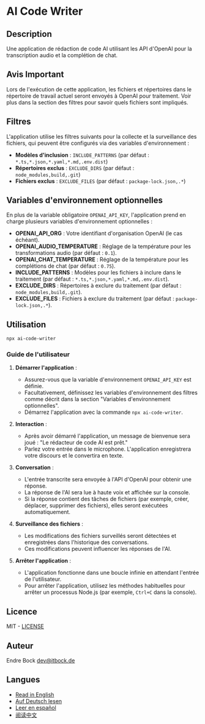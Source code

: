 # AI Code Writer

## Description

Une application de rédaction de code AI utilisant les API d'OpenAI pour la transcription audio et la complétion de chat.

## Avis Important

Lors de l'exécution de cette application, les fichiers et répertoires dans le répertoire de travail actuel seront
envoyés à OpenAI pour traitement. Voir plus dans la section des filtres pour savoir quels fichiers sont impliqués.

## Filtres

L'application utilise les filtres suivants pour la collecte et la surveillance des fichiers, qui peuvent être configurés
via des variables d'environnement :

- **Modèles d'inclusion** : `INCLUDE_PATTERNS` (par défaut : `*.ts,*.json,*.yaml,*.md,.env.dist`)
- **Répertoires exclus** : `EXCLUDE_DIRS` (par défaut : `node_modules,build,.git`)
- **Fichiers exclus** : `EXCLUDE_FILES` (par défaut : `package-lock.json,.*`)

## Variables d'environnement optionnelles

En plus de la variable obligatoire `OPENAI_API_KEY`, l'application prend en charge plusieurs variables d'environnement
optionnelles :

- **OPENAI_API_ORG** : Votre identifiant d'organisation OpenAI (le cas échéant).
- **OPENAI_AUDIO_TEMPERATURE** : Réglage de la température pour les transformations audio (par défaut : `0.1`).
- **OPENAI_CHAT_TEMPERATURE** : Réglage de la température pour les complétions de chat (par défaut : `0.75`).
- **INCLUDE_PATTERNS** : Modèles pour les fichiers à inclure dans le traitement (par
  défaut : `*.ts,*.json,*.yaml,*.md,.env.dist`).
- **EXCLUDE_DIRS** : Répertoires à exclure du traitement (par défaut : `node_modules,build,.git`).
- **EXCLUDE_FILES** : Fichiers à exclure du traitement (par défaut : `package-lock.json,.*`).

## Utilisation

```sh
npx ai-code-writer
```

### Guide de l'utilisateur

1. **Démarrer l'application** :
    - Assurez-vous que la variable d'environnement `OPENAI_API_KEY` est définie.
    - Facultativement, définissez les variables d'environnement des filtres comme décrit dans la section "Variables
      d'environnement optionnelles".
    - Démarrez l'application avec la commande `npx ai-code-writer`.

2. **Interaction** :
    - Après avoir démarré l'application, un message de bienvenue sera joué : "Le rédacteur de code AI est prêt."
    - Parlez votre entrée dans le microphone. L'application enregistrera votre discours et le convertira en texte.

3. **Conversation** :
    - L'entrée transcrite sera envoyée à l'API d'OpenAI pour obtenir une réponse.
    - La réponse de l'AI sera lue à haute voix et affichée sur la console.
    - Si la réponse contient des tâches de fichiers (par exemple, créer, déplacer, supprimer des fichiers), elles seront
      exécutées automatiquement.

4. **Surveillance des fichiers** :
    - Les modifications des fichiers surveillés seront détectées et enregistrées dans l'historique des conversations.
    - Ces modifications peuvent influencer les réponses de l'AI.

5. **Arrêter l'application** :
    - L'application fonctionne dans une boucle infinie en attendant l'entrée de l'utilisateur.
    - Pour arrêter l'application, utilisez les méthodes habituelles pour arrêter un processus Node.js (par
      exemple, `Ctrl+C` dans la console).

## Licence

MIT - [LICENSE](./LICENSE)

## Auteur

Endre Bock <dev@itbock.de>

## Langues

- [Read in English](./README.md)
- [Auf Deutsch lesen](./README_de.md)
- [Leer en español](./README_es.md)
- [阅读中文](./README_zh.md)

